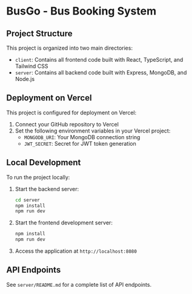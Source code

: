 
# BusGo - Bus Booking System

## Project Structure

This project is organized into two main directories:

- `client`: Contains all frontend code built with React, TypeScript, and Tailwind CSS
- `server`: Contains all backend code built with Express, MongoDB, and Node.js

## Deployment on Vercel

This project is configured for deployment on Vercel:

1. Connect your GitHub repository to Vercel
2. Set the following environment variables in your Vercel project:
   - `MONGODB_URI`: Your MongoDB connection string
   - `JWT_SECRET`: Secret for JWT token generation

## Local Development

To run the project locally:

1. Start the backend server:
   ```bash
   cd server
   npm install
   npm run dev
   ```

2. Start the frontend development server:
   ```bash
   npm install
   npm run dev
   ```

3. Access the application at `http://localhost:8080`

## API Endpoints

See `server/README.md` for a complete list of API endpoints.
